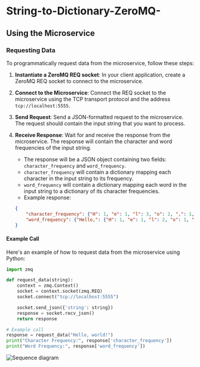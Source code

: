 # String-to-Dictionary-ZeroMQ-

## Using the Microservice

### Requesting Data

To programmatically request data from the microservice, follow these steps:

1. **Instantiate a ZeroMQ REQ socket**: In your client application, create a ZeroMQ REQ socket to connect to the microservice.
   
2. **Connect to the Microservice**: Connect the REQ socket to the microservice using the TCP transport protocol and the address `tcp://localhost:5555`.

3. **Send Request**: Send a JSON-formatted request to the microservice. The request should contain the input string that you want to process.

4. **Receive Response**: Wait for and receive the response from the microservice. The response will contain the character and word frequencies of the input string.

    - The response will be a JSON object containing two fields: `character_frequency` and `word_frequency`.
    - `character_frequency` will contain a dictionary mapping each character in the input string to its frequency.
    - `word_frequency` will contain a dictionary mapping each word in the input string to a dictionary of its character frequencies.
    - Example response:
    ```json
    {
        "character_frequency": {"H": 1, "e": 1, "l": 3, "o": 2, ",": 1, " ": 1, "w": 1, "r": 1, "d": 1, "!": 1},
        "word_frequency": {"Hello,": {"H": 1, "e": 1, "l": 2, "o": 1, ",": 1}, "world!": {"w": 1, "o": 1, "r": 1, "l": 1, "d": 1, "!": 1}}
    }
    ```

#### Example Call

Here's an example of how to request data from the microservice using Python:

```python
import zmq

def request_data(string):
    context = zmq.Context()
    socket = context.socket(zmq.REQ)
    socket.connect("tcp://localhost:5555")

    socket.send_json({'string': string})
    response = socket.recv_json()
    return response

# Example call
response = request_data("Hello, world!")
print("Character Frequency:", response['character_frequency'])
print("Word Frequency:", response['word_frequency'])
```
![Sequence diagram](https://github.com/GamingOxide/String-to-Dictionary-ZeroMQ-/assets/79893952/88e34a7f-4ba6-4689-9d87-7888de0e4094)
